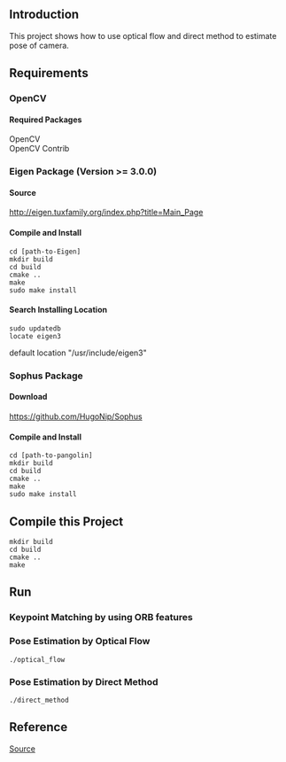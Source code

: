 ## Introduction
This project shows how to use optical flow and direct method to estimate pose of camera.
## Requirements
### OpenCV
#### Required Packages
OpenCV  
OpenCV Contrib

### Eigen Package (Version >= 3.0.0)
#### Source
http://eigen.tuxfamily.org/index.php?title=Main_Page

#### Compile and Install
```
cd [path-to-Eigen]
mkdir build
cd build
cmake ..
make 
sudo make install 
```

#### Search Installing Location
```
sudo updatedb
locate eigen3
```

default location "/usr/include/eigen3"

### Sophus Package
#### Download
https://github.com/HugoNip/Sophus

#### Compile and Install
```
cd [path-to-pangolin]
mkdir build
cd build
cmake ..
make 
sudo make install 
```


## Compile this Project
```
mkdir build
cd build
cmake ..
make 
```

## Run
### Keypoint Matching by using ORB features

### Pose Estimation by Optical Flow
```
./optical_flow
```
### Pose Estimation by Direct Method
```
./direct_method
```

## Reference
[Source](https://github.com/HugoNip/slambook2/tree/master/ch8)
